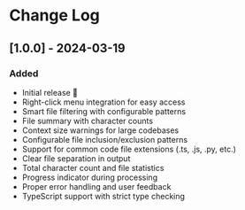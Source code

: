 # Change Log

## [1.0.0] - 2024-03-19

### Added
- Initial release 🎉
- Right-click menu integration for easy access
- Smart file filtering with configurable patterns
- File summary with character counts
- Context size warnings for large codebases
- Configurable file inclusion/exclusion patterns
- Support for common code file extensions (.ts, .js, .py, etc.)
- Clear file separation in output
- Total character count and file statistics
- Progress indicator during processing
- Proper error handling and user feedback
- TypeScript support with strict type checking